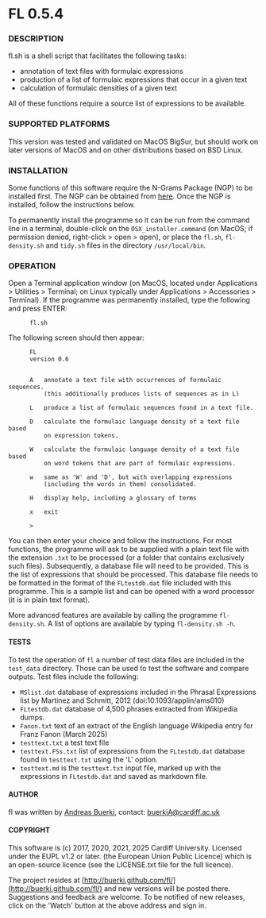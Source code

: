 FL 0.5.4
======================


### DESCRIPTION


fl.sh is a shell script that facilitates the following tasks:

- annotation of text files with formulaic expressions
- production of a list of formulaic expressions that occur in a given text
- calculation of formulaic densities of a given text

All of these functions require a source list of expressions to be available.

### SUPPORTED PLATFORMS
This version was tested and validated on MacOS BigSur, but should work on later versions of MacOS and on other distributions based on BSD Linux.


### INSTALLATION


Some functions of this software require the N-Grams Package (NGP) to be installed first. The NGP can be obtained from [here](http://buerki.github.io/ngramprocessor/). Once the NGP is installed, follow the instructions below.

To permanently install the programme so it can be run from the command line in a terminal, double-click on the `OSX_installer.command` (on MacOS; if permission denied, right-click > open > open), or place the `fl.sh`, `fl-density.sh` and `tidy.sh` files in the directory `/usr/local/bin`. <!--The programme can also be run without being permanently installed (see next section).-->

### OPERATION

Open a Terminal application window (on MacOS, located under Applications > Utilities > Terminal; on Linux typically under Applications > Accessories > Terminal). If the programme was permanently installed, type the following and press ENTER:

		  fl.sh

<!--To run the programme without it being permanently installed, right-click on `fl.sh` and choose the option to run the file as a programme (or on MacOS, open with Terminal application). It may be necessary to give permission to execute the file, which can be done -->

The following screen should then appear:


          FL
          version 0.6


          A   annotate a text file with occurrences of formulaic sequences.
              (this additionally produces lists of sequences as in L)

          L   produce a list of formulaic sequences found in a text file.

          D   calculate the formulaic language density of a text file based
              on expression tokens.

          W   calculate the formulaic language density of a text file based
              on word tokens that are part of formulaic expressions.

          w   same as 'W' and 'D', but with overlapping expressions
              (including the words in them) consolidated.

          H   display help, including a glossary of terms

          x   exit
              
          >

You can then enter your choice and follow the instructions. For most functions, the programme will ask to be supplied with a plain text file with the extension `.txt` to be processed (or a folder that contains exclusively such files). Subsequently, a database file will need to be provided. This is the list of expressions that should be processed. This database file needs to be formatted in the format of the `FLtestdb.dat` file included with this programme. This is a sample list and can be opened with a word processor (it is in plain text format).

More advanced features are available by calling the programme `fl-density.sh`. A list of options are available by typing `fl-density.sh -h`.


#### TESTS

To test the operation of `fl` a number of test data files are included in the `test_data` directory. Those can be used to test the software and compare outputs. Test files include the following:

- `MSlist.dat` database of expressions included in the Phrasal Expressions list by Martinez and Schmitt, 2012 (doi:10.1093/applin/ams010)
- `FLtestdb.dat` database of 4,500 phrases extracted from Wikipedia dumps.
- `Fanon.txt` text of an extract of the English language Wikipedia entry for Franz Fanon (March 2025)
- `testtext.txt` a test text file
- `testtext.FSs.txt` list of expressions from the `FLtestdb.dat` database found in `testtext.txt` using the 'L' option.
- `testtext.md` is the `testtext.txt` input file, marked up with the expressions in `FLtestdb.dat` and saved as markdown file.


<!-- [comment]: `Fanon.FSs.txt` list of expressions from the `MSlist.dat` database found in `Fanon.txt` using the 'L' option.
- `Fanon.md` is the `Fanon.txt` input file, marked up with the expressions in `MSlist.dat` and saved as markdown file.-->



#### AUTHOR

fl was written by [Andreas Buerki](https://www.cardiff.ac.uk/people/view/148384-buerki-andreas), contact: <buerkiA@cardiff.ac.uk> 





#### COPYRIGHT

This software is (c) 2017, 2020, 2021, 2025 Cardiff University.
Licensed under the EUPL v1.2 or later. (the European Union Public Licence) which is an open-source licence (see the LICENSE.txt file for the full licence).

The project resides at [http://buerki.github.com/fl/](http://buerki.github.com/fl/) and new versions will be posted there. Suggestions and feedback are welcome. To be notified of new releases, click on the 'Watch' button at the above address and sign in.

